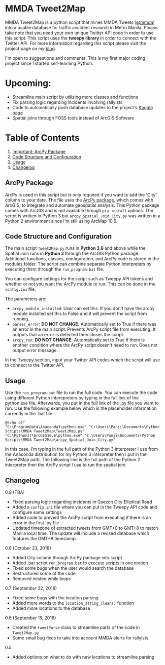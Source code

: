 # MMDA Tweet2Map
MMDA Tweet2Map is a python script that mines MMDA Tweets ([@mmda](https://twitter.com/MMDA)) into a usable database for traffic accident research in Metro Manila. Please take note that you need your own unique Twitter API code in order to use this script. This script uses the **tweepy library** in order to connect with the Twitter API. For more information regarding this script please visit the project page on my [blog](https://panjib.wixsite.com/blog/mmdatweet2map).

I'm open to suggestions and comments! This is my first major coding project since I started self-learning Python.

# **Upcoming:**
- Streamline main script by utilizing more classes and functions
- Fix parsing logic regarding incidents involving rallyists
- Code to automatically push database updates to the project's [Kaggle page](https://www.kaggle.com/esparko/mmda-traffic-incident-data)
- Spatial joins through FOSS tools instead of ArcGIS Software

# Table of Contents
1. [Important: ArcPy Package](#arcpy)
2. [Code Structure and Configuration](#structure)
3. [Usage](#Usage)
4. [Changelog](#changelog)

## ArcPy Package <a name="arcpy"></a>
ArcPy is used in this script but is only required if you want to add the 'City' column to your data. The file uses the [ArcPy package](http://help.arcgis.com/en/arcgisdesktop/10.0/help/index.html#//000v000000v7000000.htm), which comes with ArcGIS, to integrate and automate geospatial analysis. This Python package comes with ArcGIS and is not available through `pip install` options. The script is written in Python 3 but `arcpy_Spatial_Join_City.py` was written in a Python 2 environment since I'm still using ArcMap 10.6.

## Code Structure and Configuration <a name="structure"></a>
The main script `Tweet2Map.py` runs in **Python 3.6** and above while the Spatial Join runs in **Python 2** through the ArcGIS Python package. Additional functions, classes, configuration, and ArcPy code is stored in the modules folder. The script can combine separate Python interpreters by executing them through the `run_program.bat` file.

You can configure settings for the script such as Tweepy API tokens and whether or not you want the ArcPy module to run. This can be done in the `config.ini` file.

The parameters are:

- `arcpy_module_installed`: User can set this. If you don't have the arcpy module installed set this to False and it will prevent the script from running.
- `parser_error`: **DO NOT CHANGE.** Automatically set to True if there was an error in the main script. Prevents ArcPy script file from executing. It outputs that an error is detected then closes the script.
- `arcpy_run`: **DO NOT CHANGE.** Automatically set to True if there is another condition where the ArcPy script doesn't need to run. Does not output error message.

In the Tweepy section, input your Twitter API codes which the script will use to connect to the Twitter API.

## Usage <a name="Usage"></a>
Use the `run_program.bat` file to run the full code. You can execute the code using different Python interepreters by typing in the full link of the python.exe file. Afterwards, you put in the full link of the .py file you want to run. Use the following example below which is the placeholder information currently in the .bat file:
```
@echo off
"C:\ProgramData\Anaconda3\python.exe" "C:\Users\Panji\Documents\Python Scripts\MMDA Tweet2Map\Tweet2Map.py"
"C:\Python27\ArcGIS10.6\python.exe" "C:\Users\Panji\Documents\Python Scripts\MMDA Tweet2Map\arcpy_Spatial_Join_City.py"

```
In this case, I'm typing in the full path of the Python 3 interpreter I use from the Anaconda distribution for my Python 3 interpreter then I put in the Tweet2Map path. The following line is the full path of the Python 2 interpreter then the ArcPy script I use to run the spatial join.

## Changelog <a name="changelog"></a>

0.9 (TBA)
- Fixed parsing logic regarding incidents in Quezon City Elliptical Road
- Added a `config.ini` file where you can put in the Tweepy API code and configure some settings
- Added code to prevent the ArcPy script from executing if there is an error in the first .py file
- Updated timezone of extracted tweets from GMT+0 to GMT+8 to match Manila local time. The update will include a revised database which features the GMT+8 timestamp.

0.8 (October 23, 2018)
- Added City column through ArcPy package into script
- Added .bat script `run_program.bat` to execute scripts in one motion
- Fixed some bugs when the user would search the database
- Restructured some of the code
 - Removed nested while loops

0.7 (September 22, 2018)
- Fixed some bugs with the location parsing
- Added more words to the `location_string_clean()` function
- Added more locations to the database

0.6 (September 15, 2018)
- Created the `tweetParse` class to streamline parts of the code in `Tweet2Map.py`
- Some small bug fixes to take into account MMDA alerts for rallyists.

0.5
- Added options on what to do with new locations to streamline parsing
